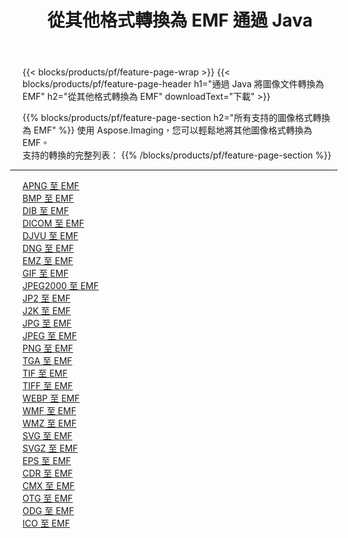 ﻿---
title: 從其他格式轉換為 EMF 通過 Java 
weight: 3920
url: /zh-hant/java/conversion/to/emf 
lang: zh-hant
langdirlevel: 2
locales: zh-hans,ja,it,ru,de,es,fr,nl,id,lt,pl,pt,vi,tr,ko,zh-hant,ar,hi,th,sv,cs,uk,he
description: 使用 Aspose.Imaging，您可以輕鬆地將其他格式轉換為 EMF
---

{{< blocks/products/pf/feature-page-wrap >}}
{{< blocks/products/pf/feature-page-header h1="通過 Java 將圖像文件轉換為 EMF" h2="從其他格式轉換為 EMF" downloadText="下載" >}}


{{% blocks/products/pf/feature-page-section  h2="所有支持的圖像格式轉換為 EMF" %}}
使用 Aspose.Imaging，您可以輕鬆地將其他圖像格式轉換為 EMF。
<br/>
支持的轉換的完整列表：
{{% /blocks/products/pf/feature-page-section %}}
<div class="container-fluid productfamilypage bg-gray">
    <div class="convertypes bg-gray agp-content section">
        <div class="container">
		<hr style="margin-left:-20px;"/>
		<div class="row other-converters">
		    <div class='col-md-2 other-converter remove-lp remove-rp'><a href="/imaging/zh-hant/java/conversion/apng-to-emf" >APNG 至 EMF</a></div>
<div class='col-md-2 other-converter remove-lp remove-rp'><a href="/imaging/zh-hant/java/conversion/bmp-to-emf" >BMP 至 EMF</a></div>
<div class='col-md-2 other-converter remove-lp remove-rp'><a href="/imaging/zh-hant/java/conversion/dib-to-emf" >DIB 至 EMF</a></div>
<div class='col-md-2 other-converter remove-lp remove-rp'><a href="/imaging/zh-hant/java/conversion/dicom-to-emf" >DICOM 至 EMF</a></div>
<div class='col-md-2 other-converter remove-lp remove-rp'><a href="/imaging/zh-hant/java/conversion/djvu-to-emf" >DJVU 至 EMF</a></div>
<div class='col-md-2 other-converter remove-lp remove-rp'><a href="/imaging/zh-hant/java/conversion/dng-to-emf" >DNG 至 EMF</a></div>
<div class='col-md-2 other-converter remove-lp remove-rp'><a href="/imaging/zh-hant/java/conversion/emz-to-emf" >EMZ 至 EMF</a></div>
<div class='col-md-2 other-converter remove-lp remove-rp'><a href="/imaging/zh-hant/java/conversion/gif-to-emf" >GIF 至 EMF</a></div>
<div class='col-md-2 other-converter remove-lp remove-rp'><a href="/imaging/zh-hant/java/conversion/jpeg2000-to-emf" >JPEG2000 至 EMF</a></div>
<div class='col-md-2 other-converter remove-lp remove-rp'><a href="/imaging/zh-hant/java/conversion/jp2-to-emf" >JP2 至 EMF</a></div>
<div class='col-md-2 other-converter remove-lp remove-rp'><a href="/imaging/zh-hant/java/conversion/j2k-to-emf" >J2K 至 EMF</a></div>
<div class='col-md-2 other-converter remove-lp remove-rp'><a href="/imaging/zh-hant/java/conversion/jpg-to-emf" >JPG 至 EMF</a></div>
<div class='col-md-2 other-converter remove-lp remove-rp'><a href="/imaging/zh-hant/java/conversion/jpeg-to-emf" >JPEG 至 EMF</a></div>
<div class='col-md-2 other-converter remove-lp remove-rp'><a href="/imaging/zh-hant/java/conversion/png-to-emf" >PNG 至 EMF</a></div>
<div class='col-md-2 other-converter remove-lp remove-rp'><a href="/imaging/zh-hant/java/conversion/tga-to-emf" >TGA 至 EMF</a></div>
<div class='col-md-2 other-converter remove-lp remove-rp'><a href="/imaging/zh-hant/java/conversion/tif-to-emf" >TIF 至 EMF</a></div>
<div class='col-md-2 other-converter remove-lp remove-rp'><a href="/imaging/zh-hant/java/conversion/tiff-to-emf" >TIFF 至 EMF</a></div>
<div class='col-md-2 other-converter remove-lp remove-rp'><a href="/imaging/zh-hant/java/conversion/webp-to-emf" >WEBP 至 EMF</a></div>
<div class='col-md-2 other-converter remove-lp remove-rp'><a href="/imaging/zh-hant/java/conversion/wmf-to-emf" >WMF 至 EMF</a></div>
<div class='col-md-2 other-converter remove-lp remove-rp'><a href="/imaging/zh-hant/java/conversion/wmz-to-emf" >WMZ 至 EMF</a></div>
<div class='col-md-2 other-converter remove-lp remove-rp'><a href="/imaging/zh-hant/java/conversion/svg-to-emf" >SVG 至 EMF</a></div>
<div class='col-md-2 other-converter remove-lp remove-rp'><a href="/imaging/zh-hant/java/conversion/svgz-to-emf" >SVGZ 至 EMF</a></div>
<div class='col-md-2 other-converter remove-lp remove-rp'><a href="/imaging/zh-hant/java/conversion/eps-to-emf" >EPS 至 EMF</a></div>
<div class='col-md-2 other-converter remove-lp remove-rp'><a href="/imaging/zh-hant/java/conversion/cdr-to-emf" >CDR 至 EMF</a></div>
<div class='col-md-2 other-converter remove-lp remove-rp'><a href="/imaging/zh-hant/java/conversion/cmx-to-emf" >CMX 至 EMF</a></div>
<div class='col-md-2 other-converter remove-lp remove-rp'><a href="/imaging/zh-hant/java/conversion/otg-to-emf" >OTG 至 EMF</a></div>
<div class='col-md-2 other-converter remove-lp remove-rp'><a href="/imaging/zh-hant/java/conversion/odg-to-emf" >ODG 至 EMF</a></div>
<div class='col-md-2 other-converter remove-lp remove-rp'><a href="/imaging/zh-hant/java/conversion/ico-to-emf" >ICO 至 EMF</a></div>
                </div>
        </div>
    </div>
</div>
<br/>

